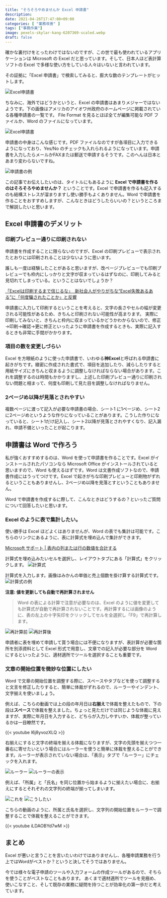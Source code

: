 ```yaml
---
title: "そろそろやめませんか Excel 申請書"
description: 
date: 2021-04-26T17:47:00+09:00
categories: [ "業務改善" ]
tags: ["事務作業"]
image: pexels-skylar-kang-6207369-scaled.webp
draft: false
---
```

確かな裏付けをとったわけではないのですが、この世で最も使われているアプリケーションは Microsoft の Excel だと思っています。そして、日本人ほど表計算ソフトの Excel で多様な使い方をしている人々はいないと言われています。

その証拠に「Excel 申請書」で検索してみると、膨大な数のテンプレートがヒットします。

![Excel申請書](Excel申請書.webp)

ちなみに、海外ではどうかというと、Excel の申請書はあまりメジャーではないようです。下の画像はアメリカのアイオワ州政府のホームページに掲載されている各種申請書の一覧です。 File Format を見るとほぼ全てが編集可能な PDF ファイルか、Word のファイルになっています。

![Excel申請書](アイオワ州政府各種申請書.webp)

申請書の中身はこんな感じです。PDF ファイルなのですが各項目に入力できるようになっており、Yes/No のチェックも入れられるようになっています。申請書を入力したらメールかFAXまたは郵送で申請するそうです。このへんは日本とあまり変わらないですね。

![申請書の例](申請書の例.webp)

この記事でお伝えしたいのは、タイトルにもあるように **Excel で申請書を作るのはそろそろやめませんか？** ということです。Excel で申請書を作るも記入するのも結構ストレスが溜まりますし使い勝手もよくありません。Word で申請書を作ることをおすすめしますが、こんなときはどうしたらいいの？というところまで解説したいと思います。

## Excel 申請書のデメリット
### 印刷プレビュー通りに印刷されない

申請書を作成することに限らないのですが、Excel の印刷プレビューで表示されたとおりには印刷されることは少ないように思います。

誰しも一度は経験したことがあると思いますが、改ページプレビューでも印刷プレビューでも枠内にしっかりと文字が収まっているはずなのに、印刷してみると見切れてしまっている。ということはないでしょうか？

[「Excelは印刷するまで信じるな」　新社会人がやりがちな“Excel失敗あるある”に「何度騙されたことか」と反響](https://news.yahoo.co.jp/articles/2f0351a5507ff5e4bd210e26b8375c23fc61ea2a)

申請書に入力して印刷するということを考えると、文字の長さやセルの幅が変更される可能性があるため、きちんと印刷されない可能性が高まります。
実際に印刷してみないと、きちんと枠内に収まっているかどうかわからないので、修正→印刷→確認→更に修正といったように申請書を作成するときも、実際に記入するときも非常に手間がかかります。

### 項目の数を変更しづらい

Excel を方眼紙のように使った申請書で、いわゆる**神Excel**と呼ばれる申請書に起きがちです。緻密に作成された書式で、項目を追加したり、減らしたりすると用紙サイズにきちんと収まるように調整しなければならない場合があります。これを調整するのは時間もかかりますし、上述した印刷プレビュー通りに印刷されない問題と相まって、何度も印刷して見た目を調整しなければなりません。

### 2ページめ以降が見落とされやすい
複数ページに渡って記入が必要な申請書の場合、シート1 に1ページめ、シート2に2ページめというような作りになっていることがあります。こうした作りになっていると、シート1だけ記入し、シート2以降が見落とされやすくなり、記入漏れ、申請不備といったことが起こります。

## 申請書は Word で作ろう
私が強くおすすめするのは、Word を使って申請書を作ることです。Excel がインストールされたパソコンなら Microsoft Office がインストールされていると思いますので、Word も使えるはずです。Word は文書作成ソフトなので、申請書作成にはうってつけです。Excel で起きがちな印刷プレビューと印刷物がずれるということもありませんし、2ページめ以降を見落とすということもありません。

Word で申請書を作成するに際して、こんなときはどうするの？といったご質問について回答したいと思います。

### Excel のように表で集計したい。
使い勝手は Excel ほどよくはありませんが、Word の表でも集計は可能です。こちらのリンクにあるように、表に計算式を埋め込んで集計ができます。

[Microsoft サポート | 表内の列または行の数値を合計する](https://support.microsoft.com/ja-jp/office/%E8%A1%A8%E5%86%85%E3%81%AE%E5%88%97%E3%81%BE%E3%81%9F%E3%81%AF%E8%A1%8C%E3%81%AE%E6%95%B0%E5%80%A4%E3%82%92%E5%90%88%E8%A8%88%E3%81%99%E3%82%8B-110097a9-76c9-449d-a092-82df0ff548d0)

計算式を埋め込みたいセルを選択し、レイアウトタブにある「計算式」をクリックします。
![計算式](word計算式.webp)

計算式を入力します。画像はみかんの単価と売上個数を掛け算する計算式です。
![計算式の例](計算式の例.webp)

**注意: 値を更新しても自動で再計算されません**
>Word の表による計算で注意が必要なのは、Excel のように値を変更しても計算式が自動で再計算されないことです。再計算するには画像のように、表の左上の十字矢印をクリックしてセルを全選択し「F9」で再計算します。

![再計算前](再計算.webp) ![再計算後](再計算後.webp)

申請者に表を埋めて申請して貰う場合には不便になりますが、表計算が必要な箇所を別添資料として Excel 形式で用意し、文章での記入が必要な部分を Word にするといったように、適材適所でツールを選択することも重要です。

### 文章の開始位置を微妙な位置にしたい
Word で文章の開始位置を調整する際に、スペースやタブなどを使って調整すると文言を修正したりすると、簡単に体裁がずれるので、ルーラーやインデント、文字揃えを使いましょう。

例えば、こちらの動画では上の段の年月日は**右揃え**で体裁を整えたもので、下の段は**スペース**で体裁を整えました。ちょっと見ただけでは同じような体裁に見えますが、実際に年月日を入力すると、どちらが入力しやすいか、体裁が整っているかは一目瞭然です。

{{< youtube l6j8yvozXLQ >}}

右揃えにすると文字の終端を揃える体裁になりますが、文字の先頭を揃えつつ一番右に寄せたいという場合にはルーラーを使うと簡単に体裁を整えることができます。ルーラーが表示されていない場合は、「表示」タブで「ルーラー」にチェックを入れます。

![ルーラー](ルーラー.webp) ![ルーラーの表示](ルーラーの表示.webp)

例えば、「所属」と「氏名」を同じ位置から始まるように揃えたい場合に、右揃えにするとそれぞれの文字列の終端が揃ってしまいます。

![これを](文字揃えbefore.webp) ![こうしたい](文字揃えafter.webp)

こちらの動画のように、所属と氏名を選択し、文字列の開始位置をルーラーで調整することで体裁を整えることができます。

{{< youtube iLDAOBYd7wM >}}

## まとめ
Excel が悪いと言うことを言いたいわけではありませんし、各種申請業務を行う上ではWordがベストか？というと決してそうではありません。

今では様々な電子申請のツールや入力フォームの作成ツールがあるので、そちらを使うことがベストなこともあります。
あくまで適材適所でツールを見極め、使いこなすこと、そして既存の業務に疑問を持つことが効率化の第一歩だと考えています。